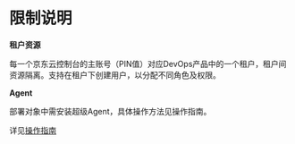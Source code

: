 # 限制说明

**租户资源**

每一个京东云控制台的主账号（PIN值）对应DevOps产品中的一个租户，租户间资源隔离。支持在租户下创建用户，以分配不同角色及权限。

**Agent**

部署对象中需安装超级Agent，具体操作方法见操作指南。  

详见[操作指南](../Operation-Guide/Operation-Instruction.md)
